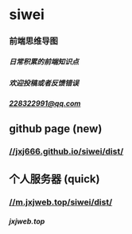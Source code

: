 <!--
 * @Description: 
 * @Author: jinxiaojian
 * @Email: jinxiaojian@youxin.com
 * @Date: 2020-01-13 16:02:31
 * @LastEditTime: 2021-05-21 11:43:40
 * @LastEditors: jinxiaojian
 -->
# siwei

### 前端思维导图 

##### 日常积累的前端知识点
##### 欢迎投稿或者反馈错误
##### 228322991@qq.com

##  github page (new)
### [//jxj666.github.io/siwei/dist/](//jxj666.github.io/siwei/dist/)
##  个人服务器 (quick)
### [//m.jxjweb.top/siwei/dist/](//m.jxjweb.top/siwei/dist/)


#####  jxjweb.top